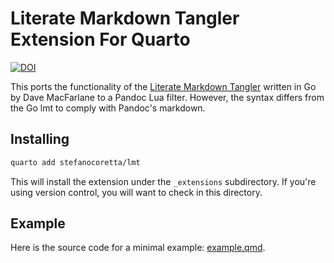 # Literate Markdown Tangler Extension For Quarto

[![DOI](https://zenodo.org/badge/DOI/10.5281/zenodo.14988563.svg)](https://doi.org/10.5281/zenodo.14988563)

This ports the functionality of the [Literate Markdown Tangler](https://github.com/driusan/lmt) written in Go by Dave MacFarlane to a Pandoc Lua filter. However, the syntax differs from the Go lmt to comply with Pandoc's markdown.

## Installing

```bash
quarto add stefanocoretta/lmt
```

This will install the extension under the `_extensions` subdirectory.
If you're using version control, you will want to check in this directory.

## Example

Here is the source code for a minimal example: [example.qmd](example.qmd).

